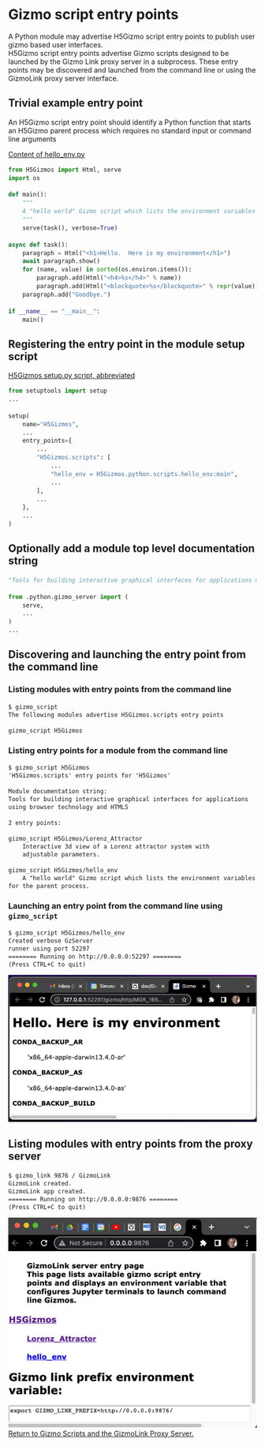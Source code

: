 
# Gizmo script entry points

A Python module may advertise H5Gizmo script entry points to publish user gizmo
based user interfaces.  
H5Gizmo script entry points advertise Gizmo scripts designed to be launched by the Gizmo Link proxy server in a subprocess.
These entry points may be discovered and launched from the command line
or using the GizmoLink proxy server interface.

## Trivial example entry point

An H5Gizmo script entry point should identify a Python function
that starts an H5Gizmo parent process which requires no standard input
or command line arguments

<a href="https://github.com/AaronWatters/H5Gizmos/blob/main/H5Gizmos/python/scripts/hello_env.py">
Content of hello_env.py</a>

```Python
from H5Gizmos import Html, serve
import os

def main():
    """
    A "hello world" Gizmo script which lists the environment variables for the parent process.
    """
    serve(task(), verbose=True)

async def task():
    paragraph = Html("<h1>Hello.  Here is my environment</h1>")
    await paragraph.show()
    for (name, value) in sorted(os.environ.items()):
        paragraph.add(Html("<h4>%s</h4>" % name))
        paragraph.add(Html("<blockquote>%s</blockquote>" % repr(value)))
    paragraph.add("Goodbye.")

if __name__ == "__main__":
    main()
```

## Registering the entry point in the module setup script

<a href="https://github.com/AaronWatters/H5Gizmos/blob/main/setup.py">H5Gizmos setup.py script, abbreviated</a>
```Python
from setuptools import setup
...

setup(
    name="H5Gizmos",
    ...
    entry_points={
        ...
        "H5Gizmos.scripts": [
            ...
            "hello_env = H5Gizmos.python.scripts.hello_env:main",
            ...
        ],
        ...
    },
    ...
)
```

## Optionally add a module top level documentation string

```Python
"Tools for building interactive graphical interfaces for applications using browser technology and HTML5"

from .python.gizmo_server import (
    serve,
    ...
)
...
```

## Discovering and launching the entry point from the command line

### Listing modules with entry points from the command line

```
$ gizmo_script 
The following modules advertise H5Gizmos.scripts entry points

gizmo_script H5Gizmos
```

### Listing entry points for a module from the command line

```
$ gizmo_script H5Gizmos
'H5Gizmos.scripts' entry points for 'H5Gizmos'

Module documentation string:
Tools for building interactive graphical interfaces for applications using browser technology and HTML5

2 entry points:

gizmo_script H5Gizmos/Lorenz_Attractor
    Interactive 3d view of a Lorenz attractor system with
    adjustable parameters.

gizmo_script H5Gizmos/hello_env 
    A "hello world" Gizmo script which lists the environment variables for the parent process.
```

### Launching an entry point from the command line using `gizmo_script`

```
$ gizmo_script H5Gizmos/hello_env
Created verbose GzServer
runner using port 52297
======== Running on http://0.0.0.0:52297 ========
(Press CTRL+C to quit)
```

<img src="env.png"/>

## Listing modules with entry points from the proxy server

```
$ gizmo_link 9876 / GizmoLink
GizmoLink created.
GizmoLink app created.
======== Running on http://0.0.0.0:9876 ========
(Press CTRL+C to quit)
```

<img src="entry_page.png"/>



<a href="./README.md">
Return to Gizmo Scripts and the GizmoLink Proxy Server.
</a>
